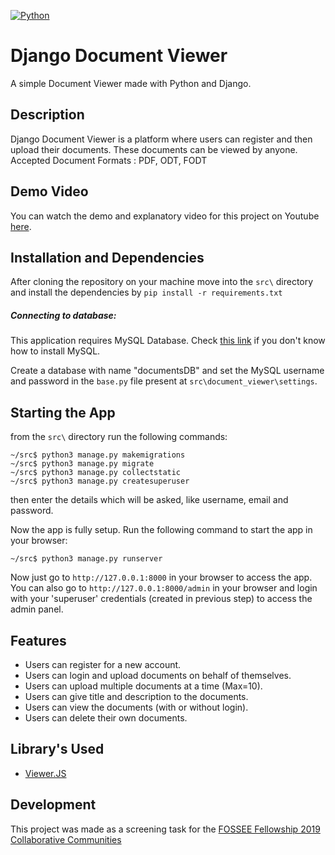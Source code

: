 [![Python](https://img.shields.io/badge/Python-3.6-brightgreen.svg)](http://www.python.org/download/)
# Django Document Viewer

A simple Document Viewer made with Python and Django.

## Description

Django Document Viewer is a platform where users can register and then upload their documents. These documents can be viewed by anyone.
Accepted Document Formats : PDF, ODT, FODT

## Demo Video

You can watch the demo and explanatory video for this project on Youtube [here](https://youtu.be/fk-eMvCS6sM).

## Installation and Dependencies

After cloning the repository on your machine move into the ```src\``` directory and install the dependencies by ```pip install -r requirements.txt```


##### Connecting to database:
This application requires MySQL Database.
Check [this link](https://goo.gl/85wAeM) if you don't know how to install MySQL.

Create a database with name "documentsDB" and set the MySQL username and password in the ```base.py``` file present at ```src\document_viewer\settings```.

## Starting the App
from the ```src\``` directory run the following commands:
```
~/src$ python3 manage.py makemigrations
~/src$ python3 manage.py migrate
~/src$ python3 manage.py collectstatic
~/src$ python3 manage.py createsuperuser
```
then enter the details which will be asked, like username, email and password.

Now the app is fully setup.
Run the following command to start the app in your browser:
```
~/src$ python3 manage.py runserver
```
Now just go to ```http://127.0.0.1:8000``` in your browser to access the app.
You can also go to ```http://127.0.0.1:8000/admin``` in your browser and login with your 'superuser' credentials (created in previous step) to access the admin panel.

## Features

- Users can register for a new account.
- Users can login and upload documents on behalf of themselves.
- Users can upload multiple documents at a time (Max=10).
- Users can give title and description to the documents.
- Users can view the documents (with or without login).
- Users can delete their own documents.

## Library's Used

- [Viewer.JS](https://viewerjs.org/)

## Development

This project was made as a screening task for the [FOSSEE Fellowship 2019 Collaborative Communities](https://fossee.in/)